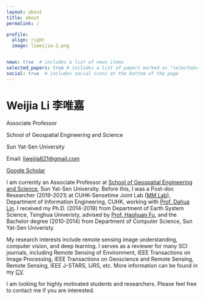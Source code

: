 ```yaml
---
layout: about
title: about
permalink: /

profile:
  align: right
  image: liweijia-2.png


news: true  # includes a list of news items
selected_papers: true # includes a list of papers marked as "selected={true}"
social: true  # includes social icons at the bottom of the page
---
```


<h1 class="post-title">
<b>Weijia Li 李唯嘉</b>
</h1>

Associate Professor

School of Geospatial Engineering and Science

Sun Yat-Sen University

Email: liweijia621@gmail.com

[Google Scholar](https://scholar.google.com/citations?user=R6Rnh9IAAAAJ&hl=en)


I am currently an Associate Professor at [School of Geospatial Engineering and Science](http://sges.sysu.edu.cn/), Sun Yat-Sen University. Before this, I was a Post-doc Researcher (2019-2021) at CUHK-Sensetime Joint Lab ([MM Lab](http://mmlab.ie.cuhk.edu.hk/index_cn.html)), Department of Information Engineering, CUHK, working with [Prof. Dahua Lin](http://dahua.site/). I received my Ph.D. (2014-2019) from Department of Earth System Science, Tsinghua Univeristy, advised by [Prof. Haohuan Fu](http://47.94.243.94/mediawiki/index.php/Haohuan_Fu), and the Bachelor degree (2010-2014) from Department of Computer Science, Sun Yat-Sen Univeristy.

My research interests include remote sensing image understanding, computer vision, and deep learning. I serves as a reviewer for many SCI journals, including Remote Sensing of Environment, IEEE Transactions on Image Processing, IEEE Transactions on Geoscience and Remote Sensing, Remote Sensing, IEEE J-STARS, IJRS, etc. More information can be found in my [CV](/assets/pdf/liweijia_CV_2021.pdf).

I am looking for highly motivated students and researchers. Please feel free to contact me if you are interested.

